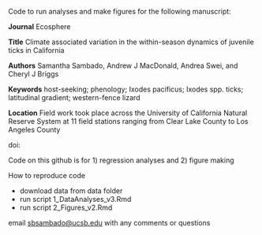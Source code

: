 Code to run analyses and make figures for the following manuscript:

**Journal** Ecosphere

**Title** Climate associated variation in the within-season dynamics of juvenile ticks in California

**Authors** Samantha Sambado, Andrew J MacDonald, Andrea Swei, and Cheryl J Briggs

**Keywords** host-seeking; phenology; Ixodes pacificus; Ixodes spp. ticks; latitudinal gradient; western-fence lizard

**Location** Field work took place across the University of California Natural Reserve System at 11 field stations ranging from Clear Lake County to Los Angeles County


doi:


Code on this github is for 1) regression analyses and 2) figure making

How to reproduce code

+ download data from data folder
+ run script 1_DataAnalyses_v3.Rmd
+ run script 2_Figures_v2.Rmd

email sbsambado@ucsb.edu with any comments or questions
